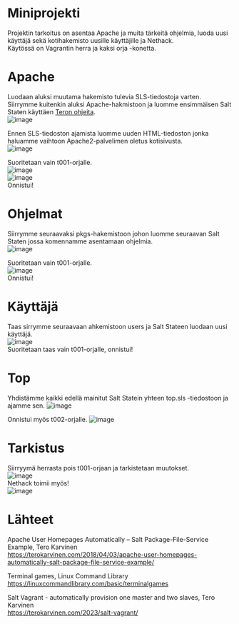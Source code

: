# Miniprojekti  

Projektin tarkoitus on asentaa Apache ja muita tärkeitä ohjelmia, luoda uusi käyttäjä sekä kotihakemisto uusille käyttäjille ja Nethack.  
Käytössä on Vagrantin herra ja kaksi orja -konetta.  

# Apache  

Luodaan aluksi muutama hakemisto tulevia SLS-tiedostoja varten.  
Siirrymme kuitenkin aluksi Apache-hakmistoon ja luomme ensimmäisen Salt Staten käyttäen [Teron ohjeita](https://terokarvinen.com/2018/04/03/apache-user-homepages-automatically-salt-package-file-service-example/).  
![image](https://github.com/bladexanarchy/pal_hal/assets/91332151/3db8c99e-8b7a-4102-914f-b6d2516481f2)  

Ennen SLS-tiedoston ajamista luomme uuden HTML-tiedoston jonka haluamme vaihtoon Apache2-palvelimen oletus kotisivusta.  
![image](https://github.com/bladexanarchy/pal_hal/assets/91332151/28493302-540a-4e7e-bc21-87d849c02422)  

Suoritetaan vain t001-orjalle.  
![image](https://github.com/bladexanarchy/pal_hal/assets/91332151/d9586b99-4353-4bb4-8729-7733196537a4)  
![image](https://github.com/bladexanarchy/pal_hal/assets/91332151/c25c1cd5-55c6-4c2c-ad4b-c6308d33fb80)  
Onnistui!  

# Ohjelmat  
Siirrymme seuraavaksi pkgs-hakemistoon johon luomme seuraavan Salt Staten jossa komennamme asentamaan ohjelmia.  
![image](https://github.com/bladexanarchy/pal_hal/assets/91332151/225526cd-2e81-4d55-93aa-300c3f971c47)  

Suoritetaan vain t001-orjalle.  
![image](https://github.com/bladexanarchy/pal_hal/assets/91332151/afbea762-2c10-4634-bce0-fda49cd58050)  
Onnistui!  

# Käyttäjä  
Taas sirrymme seuraavaan ahkemistoon users ja Salt Stateen luodaan uusi käyttäjä.  
![image](https://github.com/bladexanarchy/pal_hal/assets/91332151/3fee69b8-878b-4814-a386-aee0b0b66a2a)  
Suoritetaan taas vain t001-orjalle, onnistui!  

# Top  
Yhdistämme kaikki edellä mainitut Salt Statein yhteen top.sls -tiedostoon ja ajamme sen.
![image](https://github.com/bladexanarchy/pal_hal/assets/91332151/fd5e6cb4-9b6d-4a7f-927b-5a958eda014a)  

Onnistui myös t002-orjalle.
![image](https://github.com/bladexanarchy/pal_hal/assets/91332151/cdec876c-e4c7-4645-a856-d407a0eea13d)  


# Tarkistus  
Siirryymä herrasta pois t001-orjaan ja tarkistetaan muutokset.  
![image](https://github.com/bladexanarchy/pal_hal/assets/91332151/851cd34b-d643-41de-a360-0fde3c860160)  
Nethack toimii myös!  
![image](https://github.com/bladexanarchy/pal_hal/assets/91332151/ad756677-1f38-46ac-acd3-ad3813ab04dc)  


# Lähteet  

Apache User Homepages Automatically – Salt Package-File-Service Example, Tero Karvinen  
https://terokarvinen.com/2018/04/03/apache-user-homepages-automatically-salt-package-file-service-example/  

Terminal games, Linux Command Library  
https://linuxcommandlibrary.com/basic/terminalgames  

Salt Vagrant - automatically provision one master and two slaves, Tero Karvinen  
https://terokarvinen.com/2023/salt-vagrant/  


